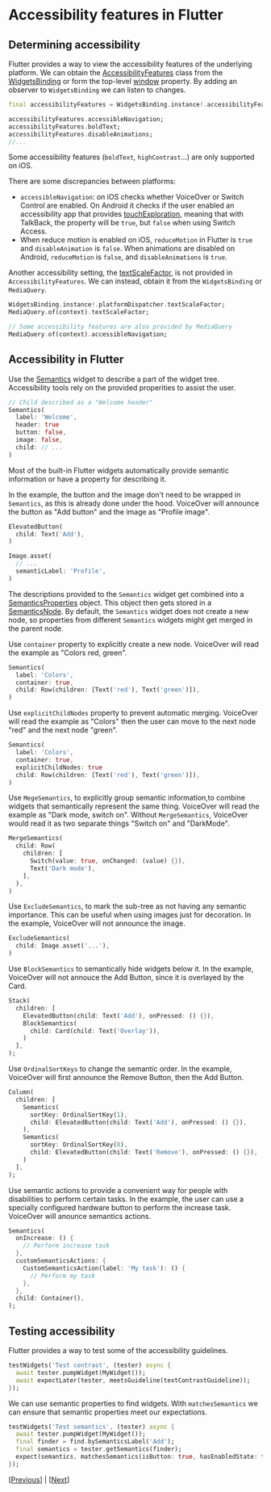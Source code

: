# Accessibility features in Flutter

## Determining accessibility

Flutter provides a way to view the accessibility features of the underlying platform. We can obtain the [AccessibilityFeatures](https://api.flutter.dev/flutter/dart-ui/AccessibilityFeatures-class.html) class from the [WidgetsBinding](https://api.flutter.dev/flutter/widgets/WidgetsBinding-mixin.html) or form the top-level [window](https://api.flutter.dev/flutter/dart-ui/window.html) property. By adding an observer to `WidgetsBinding` we can listen to changes.

```dart
final accessibilityFeatures = WidgetsBinding.instance!.accessibilityFeatures;

accessibilityFeatures.accessibleNavigation;
accessibilityFeatures.boldText;
accessibilityFeatures.disableAnimations;
//...
```

Some accessibility features (`boldText`, `highContrast`...) are only supported on iOS.

There are some discrepancies between platforms:
* `accessibleNavigation`: on iOS checks whether VoiceOver or Switch Control are enabled. On Android it checks if the user enabled an accessibility app that provides [touchExploration](https://developer.android.com/reference/android/view/accessibility/AccessibilityManager#isTouchExplorationEnabled()), meaning that with TalkBack, the property will be `true`, but `false` when using Switch Access.
* When reduce motion is enabled on iOS, `reduceMotion` in Flutter is `true` and `disableAnimation` is `false`. When animations are disabled on Android, `reduceMotion` is `false`, and `disableAnimations` is `true`.

Another accessibility setting, the [textScaleFactor](https://api.flutter.dev/flutter/widgets/MediaQueryData/textScaleFactor.html), is not provided in `AccessibilityFeatures`. We can instead, obtain it from the `WidgetsBinding` or `MediaQuery`.

```dart
WidgetsBinding.instance!.platformDispatcher.textScaleFactor;
MediaQuery.of(context).textScaleFactor;

// Some accessibility features are also provided by MediaQuery
MediaQuery.of(context).accessibleNavigation;
```

## Accessibility in Flutter

Use the [Semantics](https://api.flutter.dev/flutter/widgets/Semantics-class.html) widget to describe a part of the widget tree. Accessibility tools rely on the provided properities to assist the user.

```dart
// Child described as a "Welcome header"
Semantics(
  label: 'Welcome',
  header: true
  button: false,
  image: false,
  child: // ...
)
```

Most of the built-in Flutter widgets automatically provide semantic information or have a property for describing it.

In the example, the button and the image don't need to be wrapped in `Semantics`, as this is already done under the hood. VoiceOver will announce the button as "Add button" and the image as "Profile image".

```dart
ElevatedButton(
  child: Text('Add'),
)

Image.asset(
  // ...
  semanticLabel: 'Profile',
)
```

The descriptions provided to the `Semantics` widget get combined into a [SemanticsProperties](https://api.flutter.dev/flutter/semantics/SemanticsProperties-class.html) object. This object then gets stored in a [SemanticsNode](https://api.flutter.dev/flutter/semantics/SemanticsNode-class.html). By default, the `Semantics` widget does not create a new node, so properties from different `Semantics` widgets might get merged in the parent node.


Use `container` property to explicitly create a new node. VoiceOver will read the example as "Colors red, green".

```dart
Semantics(
  label: 'Colors',
  container: true,
  child: Row(children: [Text('red'), Text('green')]),
)
```

Use `explicitChildNodes` property to prevent automatic merging. VoiceOver will read the example as "Colors" then the user can move to the next node "red" and the next node "green".

```dart
Semantics(
  label: 'Colors',
  container: true,
  explicitChildNodes: true
  child: Row(children: [Text('red'), Text('green')]),
)
```

Use `MegeSemantics`, to explicitly group semantic information,to combine widgets that semantically represent the same thing. VoiceOver will read the example as "Dark mode, switch on". Without `MergeSemantics`, VoiceOver would read it as two separate things "Switch on"  and "DarkMode".

```dart
MergeSemantics(
  child: Row(
    children: [
      Switch(value: true, onChanged: (value) {}),
      Text('Dark mode'),
    ],
  ),
)
```

Use `ExcludeSemantics`, to mark the sub-tree as not having any semantic importance. This can be useful when using images just for decoration. In the example, VoiceOver will not announce the image.

```dart
ExcludeSemantics(
  child: Image.asset('...'),
)
```

Use `BlockSemantics` to semantically hide widgets below it. In the example, VoiceOver will not annouce the Add Button, since it is overlayed by the Card.

```dart
Stack(
  children: [
    ElevatedButton(child: Text('Add'), onPressed: () {}),
    BlockSemantics(
      child: Card(child: Text('Overlay')),
    )
  ],
);
```

Use `OrdinalSortKeys` to change the semantic order. In the example, VoiceOver will first announce the Remove Button, then the Add Button.

```dart
Column(
  children: [
    Semantics(
      sortKey: OrdinalSortKey(1),
      child: ElevatedButton(child: Text('Add'), onPressed: () {}),
    ),
    Semantics(
      sortKey: OrdinalSortKey(0),
      child: ElevatedButton(child: Text('Remove'), onPressed: () {}),
    )
  ],
);
```

Use semantic actions to provide a convenient way for people with disabilities to perform certain tasks.
In the example, the user can use a specially configured hardware button to perform the increase task. VoiceOver will anounce semantics actions.

```dart
Semantics(
  onIncrease: () {
    // Perform increase task
  },
  customSemanticsActions: {
    CustomSemanticsAction(label: 'My task'): () {
      // Perform my task
    },
  },
  child: Container(),
);
```

## Testing accessibility

Flutter provides a way to test some of the accessibility guidelines.

```dart
testWidgets('Test contrast', (tester) async {
  await tester.pumpWidget(MyWidget());
  await expectLater(tester, meetsGuideline(textContrastGuideline));
});
```

We can use semantic properties to find widgets. With `matchesSemantics` we can ensure that semantic properties meet our expectations.

```dart
testWidgets('Test semantics', (tester) async {
  await tester.pumpWidget(MyWidget());
  final finder = find.bySemanticsLabel('Add');
  final semantics = tester.getSemantics(finder);
  expect(semantics, matchesSemantics(isButton: true, hasEnabledState: true));
});
```

[[Previous](Accessibility%20features%20on%20iOS.md)] | [[Next](../Accessibility%20guidelines/Accessibility%20guidelines.md)]